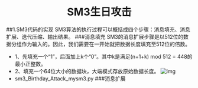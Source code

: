 # <center> SM3生日攻击 </center>
##1.SM3代码的实现
SM3算法的执行过程可以概括成四个步骤：消息填充、消息扩展、迭代压缩、输出结果。
###消息填充
SM3的消息扩展步骤是以512位的数据分组作为输入的。因此，我们需要在一开始就把数据长度填充至512位的倍数。
* 1、先填充一个“1”，后面加上k个“0”。其中k是满足(n+1+k) mod 512 = 448的最小正整数。
* 2、填充一个64位大小的数据块，大端模式存放原始数据长度。
![img](https://user-images.githubusercontent.com/104118101/181449582-2257b895-1cc9-4261-aade-e5c20e474d0f.png)
* sm3_Birthday_Attack_mysm3.py
###消息扩展
